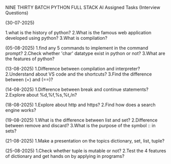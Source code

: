 NINE THIRTY BATCH PYTHON FULL STACK AI 
Assigned Tasks (Interview Questions)

(30-07-2025)

1.what is the history of python?
2.What is the famous web application developed using python?
3.What is compilation?

(05-08-2025)
1.find any 5 commands to implement in the command prompt?
2.Check whether 'char' datatype exist in python or not?
3.What are the features of python?

(13-08-2025)
1.Difference between compilation and interpreter?
2.Understand about VS code and the shortcuts?
3.Find the difference between (=) and (==)?

(14-08-2025)
1.Difference between break and continue statements?
2.Explore about %d,%f,%s,%t,/n?

(18-08-2025)
1.Explore about http and https? 
2.Find how does a search engine works?

(19-08-2025)
1.What is the difference between list and set?
2.Difference between remove and discard?
3.What is the purpose of the symbol :: in sets?

(21-08-2025)
1.Make a presentation on the topics dictionary, set, list, tuple?

(25-08-2025)
1.Check whether tuple is mutable or not?
2.Test the 4 features of dictionary and get hands on by applying in programs?
